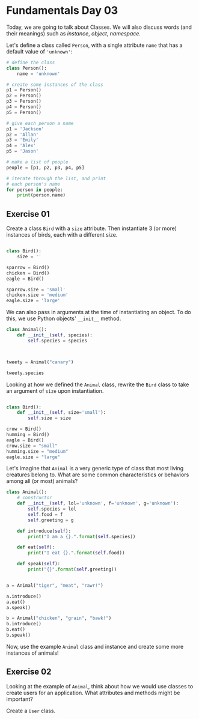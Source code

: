 # Fundamentals Day 03  
  
Today, we are going to talk about Classes. We will also discuss words (and their meanings) such as _instance_, _object_, _namespace_.  

Let's define a class called `Person`, with a single attribute `name` that has a default value of `'unknown'`:

```python
# define the class
class Person():
    name = 'unknown'

# create some instances of the class
p1 = Person()
p2 = Person()
p3 = Person()
p4 = Person()
p5 = Person()

# give each person a name
p1 = 'Jackson'
p2 = 'Allan'
p3 = 'Emily'
p4 = 'Alex'
p5 = 'Jason'

# make a list of people
people = [p1, p2, p3, p4, p5]

# iterate through the list, and print
# each person's name
for person in people:
    print(person.name)

```

## Exercise 01

Create a class `Bird` with a `size` attribute. Then instantiate 3 (or more) instances of birds, each with a different size.

```python

class Bird():
    size = ''

sparrow = Bird()
chicken = Bird()
eagle = Bird()

sparrow.size = 'small'
chicken.size = 'medium'
eagle.size = 'large'

```

We can also pass in arguments at the time of instantiating an object. To do this, we use Python objects' `__init__` method.

```python
class Animal():
    def __init__(self, species):
        self.species = species



tweety = Animal("canary")

tweety.species
```

Looking at how we defined the `Animal` class, rewrite the `Bird` class to take an argument of `size` upon instantiation.

```python

class Bird():
    def __init__(self, size='small'):
        self.size = size

crow = Bird()
humming = Bird()
eagle = Bird()
crow.size = "small"
humming.size = "medium"
eagle.size = "large"

```

Let's imagine that `Animal` is a very generic type of class that most living creatures belong to. What are some common characteristics or behaviors among all (or most) animals?

```python
class Animal():
    # constructor
    def __init__(self, lol='unknown', f='unknown', g='unknown'):
        self.species = lol
        self.food = f
        self.greeting = g

    def introduce(self):
        print("I am a {}.".format(self.species))

    def eat(self):
        print("I eat {}.".format(self.food))

    def speak(self):
        print("{}".format(self.greeting))


a = Animal("tiger", "meat", "rawr!")

a.introduce()
a.eat()
a.speak()

b = Animal("chicken", "grain", "bawk!")
b.introduce()
b.eat()
b.speak()

```

Now, use the example `Animal` class and instance and create some more instances of animals!

## Exercise 02

Looking at the example of `Animal`, think about how we would use classes to create users for an application. What attributes and methods might be important?

Create a `User` class.

```python




```
